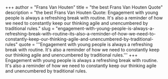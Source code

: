 +++
author = "Frans Van Houten"
title = "the best Frans Van Houten Quote"
description = "the best Frans Van Houten Quote: Engagement with young people is always a refreshing break with routine. It's also a reminder of how we need to constantly keep our thinking agile and unencumbered by traditional rules."
slug = "engagement-with-young-people-is-always-a-refreshing-break-with-routine-its-also-a-reminder-of-how-we-need-to-constantly-keep-our-thinking-agile-and-unencumbered-by-traditional-rules"
quote = '''Engagement with young people is always a refreshing break with routine. It's also a reminder of how we need to constantly keep our thinking agile and unencumbered by traditional rules.'''
+++
Engagement with young people is always a refreshing break with routine. It's also a reminder of how we need to constantly keep our thinking agile and unencumbered by traditional rules.
